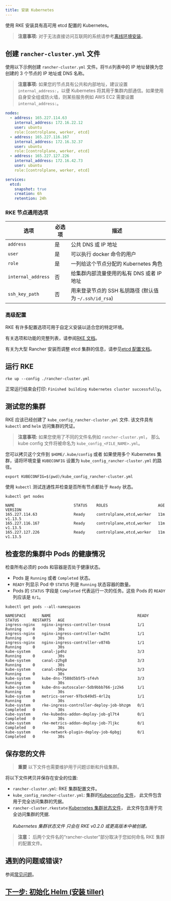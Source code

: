 ```yaml
---
title: 安装 Kubernetes
---
```


使用 RKE 安装具有高可用 etcd 配置的 Kubernetes。

> **注意事项:** 对于无法直接访问互联网的系统请参考[离线环境安装](/docs/installation/other-installation-methods/air-gap/_index)。

## 创建 `rancher-cluster.yml` 文件

使用以下示例创建 `rancher-cluster.yml` 文件。将`节点`列表中的 IP 地址替换为您创建的 3 个节点的 IP 地址或 DNS 名称。

> **注意事项:** 如果您的节点具有公共和内部地址，建议设置`internal_address:`，以便 Kubernetes 将其用于集群内部通信。如果使用自身安全组或防火墙，则某些服务例如 AWS EC2 需要设置 `internal_address:`。

```yaml
nodes:
  - address: 165.227.114.63
    internal_address: 172.16.22.12
    user: ubuntu
    role:[controlplane, worker, etcd]
  - address: 165.227.116.167
    internal_address: 172.16.32.37
    user: ubuntu
    role:[controlplane, worker, etcd]
  - address: 165.227.127.226
    internal_address: 172.16.42.73
    user: ubuntu
    role:[controlplane, worker, etcd]

services:
  etcd:
    snapshot: true
    creation: 6h
    retention: 24h
```

### RKE 节点通用选项

| 选项               | 必选项 | 描述                                                   |
| ------------------ | ------ | ------------------------------------------------------ |
| `address`          | 是     | 公共 DNS 或 IP 地址                                    |
| `user`             | 是     | 可以执行 docker 命令的用户                             |
| `role`             | 是     | 一列给这个节点分配的 Kubernetes 角色                   |
| `internal_address` | 否     | 给集群内部流量使用的私有 DNS 或者 IP 地址              |
| `ssh_key_path`     | 否     | 用来登录节点的 SSH 私钥路径 (默认值为 `~/.ssh/id_rsa`) |

### 高级配置

RKE 有许多配置选项可用于自定义安装以适合您的特定环境。

有关选项和功能的完整列表，请参阅[RKE 文档](https://rancher.com/docs/rke/latest/en/config-options/)。

有关为大型 Rancher 安装而调整 etcd 集群的信息，请参见[etcd 配置文档](/docs/installation/options/etcd/_index)。

## 运行 RKE

```
rke up --config ./rancher-cluster.yml
```

正常运行结束会打印: `Finished building Kubernetes cluster successfully`。

## 测试您的集群

RKE 应该已经创建了 `kube_config_rancher-cluster.yml` 文件. 该文件具有 `kubectl` and `helm` 访问集群的凭证。

> **注意事项:** 如果您使用了不同的文件名例如 `rancher-cluster.yml`， 那么 kube config 文件将被命名为 `kube_config_<FILE_NAME>.yml`。

您可以拷贝这个文件到 `$HOME/.kube/config` 或者 如果使用多个 Kubernetes 集群，请将环境变量 `KUBECONFIG` 设置为 `kube_config_rancher-cluster.yml` 的路径。

```
export KUBECONFIG=$(pwd)/kube_config_rancher-cluster.yml
```

使用 `kubectl` 测试连通性并检查是否所有节点都处于 `Ready` 状态。

```
kubectl get nodes

NAME                          STATUS    ROLES                      AGE       VERSION
165.227.114.63                Ready     controlplane,etcd,worker   11m       v1.13.5
165.227.116.167               Ready     controlplane,etcd,worker   11m       v1.13.5
165.227.127.226               Ready     controlplane,etcd,worker   11m       v1.13.5
```

## 检查您的集群中 Pods 的健康情况

检查所有必须的 pods 和容器是否处于健康状态。

- Pods 是 `Running` 或者 `Completed` 状态。
- `READY` 列显示 Pod 中 `STATUS` 列是 `Running` 状态容器的数量。
- Pods 的 `STATUS` 字段是 `Completed` 代表运行一次的任务。这些 Pods 的 `READY`列应该是 `0/1`。

```
kubectl get pods --all-namespaces

NAMESPACE       NAME                                      READY     STATUS      RESTARTS   AGE
ingress-nginx   nginx-ingress-controller-tnsn4            1/1       Running     0          30s
ingress-nginx   nginx-ingress-controller-tw2ht            1/1       Running     0          30s
ingress-nginx   nginx-ingress-controller-v874b            1/1       Running     0          30s
kube-system     canal-jp4hz                               3/3       Running     0          30s
kube-system     canal-z2hg8                               3/3       Running     0          30s
kube-system     canal-z6kpw                               3/3       Running     0          30s
kube-system     kube-dns-7588d5b5f5-sf4vh                 3/3       Running     0          30s
kube-system     kube-dns-autoscaler-5db9bbb766-jz2k6      1/1       Running     0          30s
kube-system     metrics-server-97bc649d5-4rl2q            1/1       Running     0          30s
kube-system     rke-ingress-controller-deploy-job-bhzgm   0/1       Completed   0          30s
kube-system     rke-kubedns-addon-deploy-job-gl7t4        0/1       Completed   0          30s
kube-system     rke-metrics-addon-deploy-job-7ljkc        0/1       Completed   0          30s
kube-system     rke-network-plugin-deploy-job-6pbgj       0/1       Completed   0          30s
```

## 保存您的文件

> **重要**
> 以下文件也需要维护用于问题诊断和升级集群。

将以下文件拷贝并保存在安全的位置:

- `rancher-cluster.yml`: RKE 集群配置文件。
- `kube_config_rancher-cluster.yml`: 集群的[Kubeconfig 文件](https://rancher.com/docs/rke/latest/en/kubeconfig/)， 此文件包含用于完全访问集群的凭据。
- `rancher-cluster.rkestate`:[Kubernetes 集群状态文件](https://rancher.com/docs/rke/latest/en/installation/#kubernetes-cluster-state)， 此文件包含用于完全访问集群的凭据.<br/><br/>_Kubernetes 集群状态文件 只会在 RKE v0.2.0 或更高版本中被创建。_

> **注意：** 后两个文件名的“rancher-cluster”部分取决于您如何命名 RKE 集群的配置文件。

## 遇到的问题或错误?

参阅[常见问题](/docs/installation/options/helm2/kubernetes-rke/troubleshooting/_index)。

## [下一步: 初始化 Helm (安装 tiller)](/docs/installation/options/helm2/helm-init/_index)
